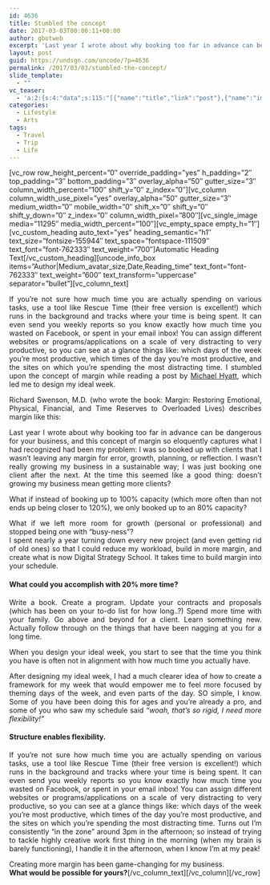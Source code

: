 ```yaml
---
id: 4636
title: Stumbled the concept
date: 2017-03-03T00:00:11+00:00
author: gbotweb
excerpt: 'Last year I wrote about why booking too far in advance can be dangerous for your business, and this concept of margin so eloquently captures what I had recognized had been my problem: I was so booked up with clients that I wasn’t leaving any margin for error, growth, planning, or reflection.'
layout: post
guid: https://undsgn.com/uncode/?p=4636
permalink: /2017/03/03/stumbled-the-concept/
slide_template:
  - ""
vc_teaser:
  - 'a:2:{s:4:"data";s:115:"[{"name":"title","link":"post"},{"name":"image","image":"featured","link":"none"},{"name":"text","mode":"excerpt"}]";s:7:"bgcolor";s:0:"";}'
categories:
  - Lifestyle
  - Arts
tags:
  - Travel
  - Trip
  - Life
---
```

\[vc\_row row\_height\_percent=&#8221;0&#8243; override\_padding=&#8221;yes&#8221; h\_padding=&#8221;2&#8243; top\_padding=&#8221;3&#8243; bottom\_padding=&#8221;3&#8243; overlay\_alpha=&#8221;50&#8243; gutter\_size=&#8221;3&#8243; column\_width\_percent=&#8221;100&#8243; shift\_y=&#8221;0&#8243; z\_index=&#8221;0&#8243;\]\[vc\_column column\_width\_use\_pixel=&#8221;yes&#8221; overlay\_alpha=&#8221;50&#8243; gutter\_size=&#8221;3&#8243; medium\_width=&#8221;0&#8243; mobile\_width=&#8221;0&#8243; shift\_x=&#8221;0&#8243; shift\_y=&#8221;0&#8243; shift\_y\_down=&#8221;0&#8243; z\_index=&#8221;0&#8243; column\_width\_pixel=&#8221;800&#8243;\]\[vc\_single\_image media=&#8221;11295&#8243; media\_width\_percent=&#8221;100&#8243;\]\[vc\_empty\_space empty\_h=&#8221;1&#8243;\]\[vc\_custom\_heading auto\_text=&#8221;yes&#8221; heading\_semantic=&#8221;h1&#8243; text\_size=&#8221;fontsize-155944&#8243; text\_space=&#8221;fontspace-111509&#8243; text\_font=&#8221;font-762333&#8243; text\_weight=&#8221;700&#8243;]Automatic Heading Text[/vc\_custom\_heading\]\[uncode\_info\_box items=&#8221;Author|Medium\_avatar\_size,Date,Reading\_time&#8221; text\_font=&#8221;font-762333&#8243; text\_weight=&#8221;600&#8243; text\_transform=&#8221;uppercase&#8221; separator=&#8221;bullet&#8221;\][vc\_column_text]

<p style="text-align: justify;">
  If you’re not sure how much time you are actually spending on various tasks, use a tool like Rescue Time (their free version is excellent!) which runs in the background and tracks where your time is being spent. It can even send you weekly reports so you know exactly how much time you wasted on Facebook, or spent in your email inbox! You can assign different websites or programs/applications on a scale of very distracting to very productive, so you can see at a glance things like: which days of the week you’re most productive, which times of the day you’re most productive, and the sites on which you’re spending the most distracting time. I stumbled upon the concept of margin while reading a post by <a href="http://www.google.com" target="_blank" rel="noopener noreferrer">Michael Hyatt</a>, which led me to design my ideal week.
</p>

<p style="text-align: justify;">
  Richard Swenson, M.D. (who wrote the book: Margin: Restoring Emotional, Physical, Financial, and Time Reserves to Overloaded Lives) describes margin like this:
</p>

<p style="text-align: justify;">
  Last year I wrote about why booking too far in advance can be dangerous for your business, and this concept of margin so eloquently captures what I had recognized had been my problem: I was so booked up with clients that I wasn’t leaving any margin for error, growth, planning, or reflection. I wasn’t really growing my business in a sustainable way; I was just booking one client after the next. At the time this seemed like a good thing: doesn’t growing my business mean getting more clients?
</p>

<p style="text-align: justify;">
  What if instead of booking up to 100% capacity (which more often than not ends up being closer to 120%), we only booked up to an 80% capacity?
</p>

<p style="text-align: justify;">
  What if we left more room for growth (personal or professional) and stopped being one with “busy-ness”?<br /> I spent nearly a year turning down every new project (and even getting rid of old ones) so that I could reduce my workload, build in more margin, and create what is now Digital Strategy School. It takes time to build margin into your schedule.
</p>

<h4 style="text-align: justify;">
  What could you accomplish with 20% more time?
</h4>

<p style="text-align: justify;">
  Write a book. Create a program. Update your contracts and proposals (which has been on your to-do list for how long..?) Spend more time with your family. Go above and beyond for a client. Learn something new. Actually follow through on the things that have been nagging at you for a long time.
</p>

<p style="text-align: justify;">
  When you design your ideal week, you start to see that the time you think you have is often not in alignment with how much time you actually have.
</p>

<p style="text-align: justify;">
  After designing my ideal week, I had a much clearer idea of how to create a framework for my week that would empower me to feel more focused by theming days of the week, and even parts of the day. SO simple, I know. Some of you have been doing this for ages and you’re already a pro, and some of you who saw my schedule said <em>“woah, that’s so rigid, I need more flexibility!”</em>
</p>

<h4 style="text-align: justify;">
  Structure enables flexibility.
</h4>

<p style="text-align: justify;">
  If you’re not sure how much time you are actually spending on various tasks, use a tool like Rescue Time (their free version is excellent!) which runs in the background and tracks where your time is being spent. It can even send you weekly reports so you know exactly how much time you wasted on Facebook, or spent in your email inbox! You can assign different websites or programs/applications on a scale of very distracting to very productive, so you can see at a glance things like: which days of the week you’re most productive, which times of the day you’re most productive, and the sites on which you’re spending the most distracting time. Turns out I’m consistently “in the zone” around 3pm in the afternoon; so instead of trying to tackle highly creative work first thing in the morning (when my brain is barely functioning), I handle it in the afternoon, when I know I’m at my peak!
</p>

Creating more margin has been game-changing for my business.  
**What would be possible for yours?**\[/vc\_column\_text\]\[/vc\_column\][/vc\_row]